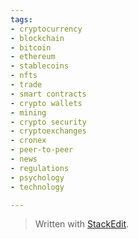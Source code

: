 ```yaml
---
tags:
- cryptocurrency  
- blockchain  
- bitcoin  
- ethereum  
- stablecoins  
- nfts  
- trade  
- smart contracts  
- crypto wallets  
- mining  
- crypto security  
- cryptoexchanges  
- cronex  
- peer-to-peer  
- news  
- regulations  
- psychology
- technology

---
```



> Written with [StackEdit](https://stackedit.io/).
<!--stackedit_data:
eyJoaXN0b3J5IjpbLTM3MTc0NjAsLTIyODE5MDkxN119
-->